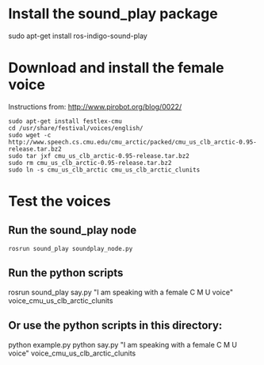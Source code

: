 # Install the sound_play package
sudo apt-get install ros-indigo-sound-play


# Download and install the female voice
Instructions from: http://www.pirobot.org/blog/0022/
````
sudo apt-get install festlex-cmu
cd /usr/share/festival/voices/english/
sudo wget -c http://www.speech.cs.cmu.edu/cmu_arctic/packed/cmu_us_clb_arctic-0.95-release.tar.bz2
sudo tar jxf cmu_us_clb_arctic-0.95-release.tar.bz2 
sudo rm cmu_us_clb_arctic-0.95-release.tar.bz2
sudo ln -s cmu_us_clb_arctic cmu_us_clb_arctic_clunits
````
# Test the voices
## Run the sound_play node
````
rosrun sound_play soundplay_node.py 
````
## Run the python scripts
rosrun sound_play say.py "I am speaking with a female C M U voice" voice_cmu_us_clb_arctic_clunits

## Or use the python scripts in this directory:
python example.py
python say.py "I am speaking with a female C M U voice" voice_cmu_us_clb_arctic_clunits
